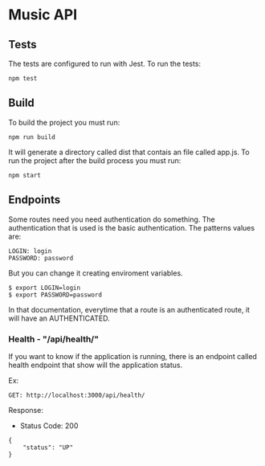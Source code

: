 # Music API

## Tests

The tests are configured to run with Jest. To run the tests:

    npm test

## Build

To build the project you must run:

    npm run build

It will generate a directory called dist that contais an file called app.js. To run the project after the build process you must run:

    npm start

## Endpoints

Some routes need you need authentication do something. The authentication that is used is the basic authentication.
The patterns values are:

    LOGIN: login
    PASSWORD: password

But you can change it creating enviroment variables.

    $ export LOGIN=login
    $ export PASSWORD=password

In that documentation, everytime that a route is an authenticated route, it will have an AUTHENTICATED.

### Health - "/api/health/"

If you want to know if the application is running, there is an endpoint called health endpoint that show will the application status.

Ex:

    GET: http://localhost:3000/api/health/

Response:

* Status Code: 200


```   
{
    "status": "UP"
}
```